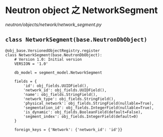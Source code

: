 # Neutron object 之 NetworkSegment

*neutron/objects/network/network_segment.py*

## `class NetworkSegment(base.NeutronDbObject)`

```
@obj_base.VersionedObjectRegistry.register
class NetworkSegment(base.NeutronDbObject):
    # Version 1.0: Initial version
    VERSION = '1.0'

    db_model = segment_model.NetworkSegment

    fields = {
        'id': obj_fields.UUIDField(),
        'network_id': obj_fields.UUIDField(),
        'name': obj_fields.StringField(),
        'network_type': obj_fields.StringField(),
        'physical_network': obj_fields.StringField(nullable=True),
        'segmentation_id': obj_fields.IntegerField(nullable=True),
        'is_dynamic': obj_fields.BooleanField(default=False),
        'segment_index': obj_fields.IntegerField(default=0)
    }

    foreign_keys = {'Network': {'network_id': 'id'}}
```